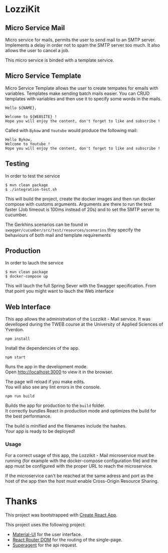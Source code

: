 # LozziKit
## Micro Service Mail
Micro service for mails, permits the user to send mail to an SMTP server. Implements a delay in order not to spam the SMTP server too much. It also allows the user to cancel a job.

This micro service is binded with a template service.

## Micro Service Template
Micro Service Template allows the user to create tempates for emails with variables. Templates make sending batch mails easier. You can CRUD templates with variables and then use it to specify some words in the mails.

```
Hello ${NAME},

Welcome to ${WEBSITE} !
Hope you will enjoy the content, don't forget to like and subscribe !
```
Called with `Bykow` and  `Youtube` would produce the following mail:

```
Hello Bykow, 
Welcome to Youtube !
Hope you will enjoy the content, don't forget to like and subscribe !
```



## Testing
In order to test the service
```
$ mvn clean package
$ ./integration-test.sh
```

This will build the project, create the docker images and then run docker compose with customs arguments.
Arguments are there to run the test faster (Job timeout is 100ms instead of 20s) and to set the SMTP server to cucumber.

The Gerkhins scenarios can be found in ` swagger/cucumber/src/test/resources/scenarios ` they specify the behaviours of both mail and template requirements

## Production
In order to lauch the service
```
$ mvn clean package
$ docker-compose up
```

This will lauch the full Spring Sever with the Swagger specification. From that point you might want to lauch the Web interface

## Web Interface
This app allows the administration of the Lozzikit - Mail service. 
It was develloped during the TWEB course at the University of Applied Sciences of Yverdon.

```
npm install
```
Install the dependencies of the app.


```
npm start
```
Runs the app in the development mode.<br>
Open [http://localhost:3000](http://localhost:3000) to view it in the browser.

The page will reload if you make edits.<br>
You will also see any lint errors in the console.

```
npm run build
```

Builds the app for production to the `build` folder.<br>
It correctly bundles React in production mode and optimizes the build for the best performance.

The build is minified and the filenames include the hashes.<br>
Your app is ready to be deployed!

### Usage

For a correct usage of this app, the Lozzikit - Mail microservice must be running (for example with the docker-compose configuration file) and the app must be configured with the proper URL to reach the microservice.

If the microservice can't be reached at the same adress and port as the host of the app then the host must enable Cross-Origin Resource Sharing.

# Thanks

This project was bootstrapped with [Create React App](https://github.com/facebookincubator/create-react-app).

This project uses the following project:

* [Material-UI](https://material-ui-next.com/) for the user interface.
* [React Router DOM](https://reacttraining.com/react-router/) for the routing of the single-page.
* [Superagent](https://github.com/visionmedia/superagent) for the api request.

